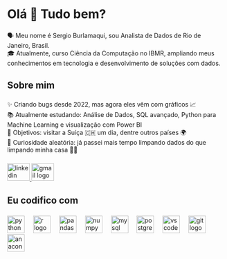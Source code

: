 <h1 align="left">Olá 👋 Tudo bem?</h1>

###

<p align="left">🗣️ Meu nome é Sergio Burlamaqui, sou Analista de Dados de Rio de Janeiro, Brasil.<br>🎓 Atualmente, curso Ciência da Computação no IBMR, ampliando meus conhecimentos em tecnologia e desenvolvimento de soluções com dados.</p>

###

<h2 align="left">Sobre mim</h2>

###

<p align="left">✨ Criando bugs desde 2022, mas agora eles vêm com gráficos 📈  <br>📚 Atualmente estudando: Análise de Dados, SQL avançado, Python para Machine Learning e visualização com Power BI  <br>🎯 Objetivos: visitar a Suíça 🇨🇭 um dia, dentre outros países 🌍  <br>🎲 Curiosidade aleatória: já passei mais tempo limpando dados do que limpando minha casa 🧹😂</p>

###

<div align="left">
  <a href="https://www.linkedin.com/in/sergioburlamaqui/" target="_blank">
    <img src="https://raw.githubusercontent.com/maurodesouza/profile-readme-generator/master/src/assets/icons/social/linkedin/default.svg" width="52" height="40" alt="linkedin logo"  />
  </a>
  <a href="sergio_o.b_junior@hotmail.com" target="_blank">
    <img src="https://raw.githubusercontent.com/maurodesouza/profile-readme-generator/master/src/assets/icons/social/gmail/default.svg" width="52" height="40" alt="gmail logo"  />
  </a>
</div>

###

<h2 align="left">Eu codifico com</h2>

###

<div align="left">
  <img src="https://cdn.jsdelivr.net/gh/devicons/devicon/icons/python/python-original.svg" height="40" alt="python logo"  />
  <img width="12" />
  <img src="https://cdn.jsdelivr.net/gh/devicons/devicon/icons/r/r-original.svg" height="40" alt="r logo"  />
  <img width="12" />
  <img src="https://cdn.jsdelivr.net/gh/devicons/devicon/icons/pandas/pandas-original.svg" height="40" alt="pandas logo"  />
  <img width="12" />
  <img src="https://cdn.jsdelivr.net/gh/devicons/devicon/icons/numpy/numpy-original.svg" height="40" alt="numpy logo"  />
  <img width="12" />
  <img src="https://cdn.jsdelivr.net/gh/devicons/devicon/icons/mysql/mysql-original.svg" height="40" alt="mysql logo"  />
  <img width="12" />
  <img src="https://cdn.jsdelivr.net/gh/devicons/devicon/icons/postgresql/postgresql-original.svg" height="40" alt="postgresql logo"  />
  <img width="12" />
  <img src="https://cdn.jsdelivr.net/gh/devicons/devicon/icons/vscode/vscode-original.svg" height="40" alt="vscode logo"  />
  <img width="12" />
  <img src="https://cdn.jsdelivr.net/gh/devicons/devicon/icons/git/git-original.svg" height="40" alt="git logo"  />
  <img width="12" />
  <img src="https://cdn.jsdelivr.net/gh/devicons/devicon/icons/anaconda/anaconda-original.svg" height="40" alt="anaconda logo"  />
</div>

###
